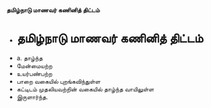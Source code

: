 **தமிழ்நாடு மாணவர் கணினித் திட்டம்**
- # தமிழ்நாடு மாணவர் கணினித் திட்டம்
- a. தாழ்ந்த
- மேன்மையற்ற
- உயர்பண்பற்ற
- பாறை வகையில் புறங்கவிந்துள்ள
- கட்டிடம் முதலியவற்றின் வகையில் தாழ்ந்த வாயிலுள்ள
- இருளார்ந்த.

